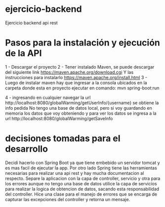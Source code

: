 # ejercicio-backend
Ejercicio backend api rest

# Pasos para la instalación y ejecución de la API

1 - Descargar el proyecto
2 - Tener instalado Maven, se puede descargar del siguiente link https://maven.apache.org/download.cgi
    Y las instrucciones para instalarlo https://maven.apache.org/install.html
3 - Luego de instalar maven hay que ingresar a la consola ubicados en la carpeta donde esta en proyecto 
    ejecutar en comando: mvn spring-boot:run 
    
4 - ingresando en cualquier navegar la url http://localhost:8080/globalWarming/getUserInfo/{username} se obtiene la info pedida
    No tengo una base de datos local, pero si voy guardando en memoria los datos que voy obteniendo
    y para ver los datos se ingresa a la url http://localhost:8080/globalWarming/getSaveInfo
    
# decisiones tomadas para el desarrollo

Decidi hacerlo con Spring Boot ya que tiene embebido un servidor tomcat y es mas facil de ejecutar la app.
Por otro lado Spring tiene las herramientas necesarias para realizar una api rest y hay mucha documentacion al respecto.
Separe la aplicacion con la capa de controller, servicio y otra para los errores aunque no tengo una base de datos utilice la capa de servicios
para realizar la logica de obtencion de datos, sacando esta responsabilidad del controller.
Hice una clase para el manejo de errores que se encarga de capturar las excepciones del controller y retorna un mensaje.
